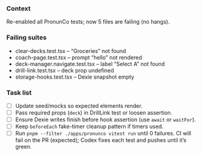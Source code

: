 ### Context
Re-enabled all PronunCo tests; now 5 files are failing (no hangs).

### Failing suites
- clear-decks.test.tsx – “Groceries” not found
- coach-page.test.tsx – prompt “hello” not rendered
- deck-manager.navigate.test.tsx – label “Select A” not found
- drill-link.test.tsx – deck prop undefined
- storage-hooks.test.tsx – Dexie snapshot empty

### Task list
- [ ] Update seed/mocks so expected elements render.
- [ ] Pass required props (`deck`) in DrillLink test or loosen assertion.
- [ ] Ensure Dexie writes finish before hook assertion (use `await` or `waitFor`).
- [ ] Keep `beforeEach` fake-timer cleanup pattern if timers used.
- [ ] Run `pnpm --filter ./apps/pronunco vitest run` until 0 failures.
CI will fail on the PR (expected); Codex fixes each test and pushes until it’s green.
